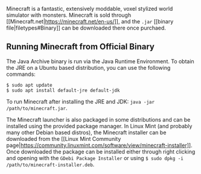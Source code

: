 Minecraft is a fantastic, extensively moddable, voxel stylized world simulator with monsters. Minecraft is sold through [[Minecraft.net|https://minecraft.net/en-us/]], and the `.jar` [[binary file|filetypes#Binary]] can be downloaded there once purchaed.

## Running Minecraft from Official Binary

The Java Archive binary is run via the Java Runtime Environment. To obtain the JRE on a Ubuntu based distribution, you can use the following commands:

```
$ sudo apt update
$ sudo apt install default-jre default-jdk
```

To run Minecraft after installing the JRE and JDK: `java -jar /path/to/minecraft.jar`. 

The Minecraft launcher is also packaged in some distributions and can be installed using the provided package manager. In Linux Mint (and probably many other Debian based distros), the Minecraft installer can be downloaded from the [[Linux Mint Community page|https://community.linuxmint.com/software/view/minecraft-installer]]. Once downloaded the package can be installed either through right clicking and opening with the `GDebi Package Installer` or using `$ sudo dpkg -i /path/to/minecraft-installer.deb`.
